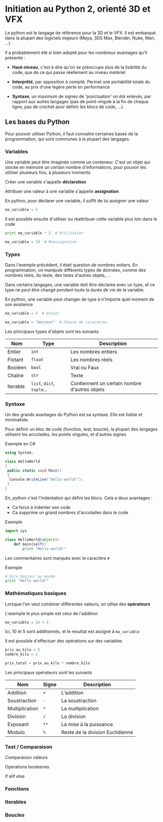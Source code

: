 # Initiation au Python 2, orienté 3D et VFX

Le python est le langage de référence pour la 3D et le VFX. Il est embarqué dans la plupart des logiciels
majeurs (Maya, 3DS Max, Blender, Nuke, Mari, ...)

Il a probablement été si bien adopté pour les nombreux avantages qu'il présente :

- **Haut-niveau**, c'est à dire qu'on se préoccupe plus de la lisibilité du code, que de ce qui passe
réellement au niveau matériel

- **Interprêté**, par opposition à compilé. Permet une portabilité totale du code, au prix d'une legère
perte en performance

- **Syntaxe**, un maximum de signes de 'ponctuation' on été enlevés, par rapport aux autres
langages (pas de point-virgule à la fin de chaque ligne, pas de crochet pour définir les blocs de code, ...)

## Les bases du Python

Pour pouvoir utiliser Python, il faut connaitre certaines bases de la programmation, qui sont communes à la plupart
des langages.

### Variables

Une variable peut être imaginée comme un conteneur. C'est un objet qui stocke en mémoire un certain nombre
d'informations, pour pouvoir les utiliser plusieurs fois, à plusieurs moments.

Créer une variable s'appelle **déclaration**

Attribuer une valeur à une variable s'appelle **assignation**

En python, pour déclarer une variable, il suffit de lui assigner une valeur

```python
ma_variable = 5
```

Il est possible ensuite d'utiliser ou réattribuer cette variable plus loin dans le code

```python
print ma_variable * 2  # Utilisation

ma_variable = 10  # Reassignation
```

### Types

Dans l'exemple précédent, il était question de nombres entiers. En programmation, on manipule différents types de
données, comme des nombres réels, du texte, des listes d'autres objets, ...

Dans certains langages, une variable doit être déclarée avec un type, et ce type ne peut être changé pendant toute
la durée de vie de la variable.

En python, une variable peut changer de type à n'importe quel moment de son existence

```python
ma_variable = 5  # Entier

ma_variable = "bonjour"  # Chaine de caracteres
```

Les principaux types d'objets sont les suivants

| Nom | Type | Description |
| --- | --- | --- |
| Entier | `ìnt` | Les nombres entiers |
| Flotant | `float` | Les nombres réels |
| Booléen | `bool` | Vrai ou Faux |
| Chaîne | `str` | Texte |
| Iterable | `list`, `dict`, `tuple`... | Contiennent un certain nombre d'autres objets |

### Syntaxe

Un des grands avantages du Python est sa syntaxe. Elle est lisible et minimaliste.

Pour définir un bloc de code (fonction, test, boucle), la plupart des langages utilisent les accolades,
les points virgules, et d'autres signes

Exemple en C#

```C#
using System;

class HelloWorld
{
 public static void Main()
 {
  Console.WriteLine("hello world!");
 }
}
```

En, python c'est l'indentation qui défini les blocs. Cela a deux avantages :

- Ca force à indenter son code
- Ca supprime un grand nombres d'accolades dans le code

Exemple

```Python
import sys

class HelloWorld(object):
    def main(self):
        print "Hello world!"
```

Les commentaires sont marqués avec le caractère `#`

Exemple

```Python
# Dire bonjour au monde
print "Hello world!"
```

### Mathématiques basiques

Lorsque l'on veut combiner différentes valeurs, on utlise des **opérateurs**

L'exemple le plus simple est celui de l'addition

```python
ma_variable = 10 + 5
```

Ici, 10 et 5 sont additionnés, et le resultat est assigné à `ma_variable`

Il est possible d'effectuer des opérations sur des variables

```python
prix_au_kilo = 5
nombre_kilo = 2

prix_total = prix_au_kilo * nombre_kilo
```

Les principaux opérateurs sont les suivants

| Nom | Signe | Description |
| --- | --- | --- |
| Addition | `+` | L'addition |
| Soustraction | `-` | La soustraction |
| Multiplication | `*` | La multiplication |
| Division | `/` | La division |
| Exposant | `**` | La mise à la puissance |
| Modulo | `%` | Reste de la division Euclidienne |

### Test / Comparaison

Comparaison valeurs

Operations booleenes

If elif else

### Fonctions

### Iterables

### Boucles

##